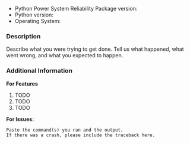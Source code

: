 * Python Power System Reliability Package version:
* Python version:
* Operating System:

### Description

Describe what you were trying to get done.
Tell us what happened, what went wrong, and what you expected to happen.

### Additional Information

**For Features**

1. TODO
2. TODO
3. TODO

**For Issues:**
```
Paste the command(s) you ran and the output.
If there was a crash, please include the traceback here.
```
